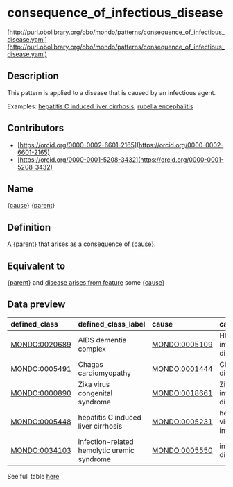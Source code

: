 # consequence_of_infectious_disease 

[http://purl.obolibrary.org/obo/mondo/patterns/consequence_of_infectious_disease.yaml](http://purl.obolibrary.org/obo/mondo/patterns/consequence_of_infectious_disease.yaml)
## Description 

This pattern is applied to a disease that is caused by an infectious agent.

Examples: [hepatitis C induced liver cirrhosis](http://purl.obolibrary.org/obo/MONDO_0005448), [rubella encephalitis](http://purl.obolibrary.org/obo/MONDO_0020648)
## Contributors 
* [https://orcid.org/0000-0002-6601-2165](https://orcid.org/0000-0002-6601-2165) 
* [https://orcid.org/0000-0001-5208-3432](https://orcid.org/0000-0001-5208-3432) 
## Name 

{[cause](http://purl.obolibrary.org/obo/MONDO_0005550)} {[parent](http://purl.obolibrary.org/obo/MONDO_0000001)}

## Definition 

A {[parent](http://purl.obolibrary.org/obo/MONDO_0000001)} that arises as a consequence of {[cause](http://purl.obolibrary.org/obo/MONDO_0005550)}.

## Equivalent to 

{[parent](http://purl.obolibrary.org/obo/MONDO_0000001)} and [disease arises from feature](http://purl.obolibrary.org/obo/RO_0004022) some {[cause](http://purl.obolibrary.org/obo/MONDO_0005550)}

## Data preview 
| defined_class                                | defined_class_label                         | cause                                        | cause_label                   | parent                                       | parent_label              |
|:---------------------------------------------|:--------------------------------------------|:---------------------------------------------|:------------------------------|:---------------------------------------------|:--------------------------|
| [MONDO:0020689](http://purl.obolibrary.org/obo/MONDO_0020689) | AIDS dementia complex                       | [MONDO:0005109](http://purl.obolibrary.org/obo/MONDO_0005109) | HIV infectious disease        | [MONDO:0001627](http://purl.obolibrary.org/obo/MONDO_0001627) | dementia                  |
| [MONDO:0005491](http://purl.obolibrary.org/obo/MONDO_0005491) | Chagas cardiomyopathy                       | [MONDO:0001444](http://purl.obolibrary.org/obo/MONDO_0001444) | Chagas disease                | [MONDO:0004994](http://purl.obolibrary.org/obo/MONDO_0004994) | cardiomyopathy            |
| [MONDO:0000890](http://purl.obolibrary.org/obo/MONDO_0000890) | Zika virus congenital syndrome              | [MONDO:0018661](http://purl.obolibrary.org/obo/MONDO_0018661) | Zika virus infectious disease | [MONDO:0000839](http://purl.obolibrary.org/obo/MONDO_0000839) | congenital abnormality    |
| [MONDO:0005448](http://purl.obolibrary.org/obo/MONDO_0005448) | hepatitis C induced liver cirrhosis         | [MONDO:0005231](http://purl.obolibrary.org/obo/MONDO_0005231) | hepatitis C virus infection   | [MONDO:0005155](http://purl.obolibrary.org/obo/MONDO_0005155) | cirrhosis of liver        |
| [MONDO:0034103](http://purl.obolibrary.org/obo/MONDO_0034103) | infection-related hemolytic uremic syndrome | [MONDO:0005550](http://purl.obolibrary.org/obo/MONDO_0005550) | infectious disease            | [MONDO:0001549](http://purl.obolibrary.org/obo/MONDO_0001549) | hemolytic-uremic syndrome |

See full table [here](https://github.com/monarch-initiative/mondo/blob/master/src/patterns/data/matches/consequence_of_infectious_disease.tsv) 
